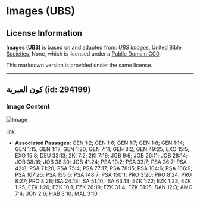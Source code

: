 # Images (UBS)

## License Information

**Images (UBS)** is based on and adapted from: _UBS Images_, [United Bible Societies](https://unitedbiblesocieties.org/), None, which is licensed under a [Public Domain CC0](https://creativecommons.org/public-domain/cc0/).

This markdown version is provided under the same license.



--------------------------------

## كون العبرية (id: 294199)

### Image Content

![Image](https://cdn.aquifer.bible/aquifer-content/resources/Media/WEB-0288_hebrew_universe.jpg)

[link](https://cdn.aquifer.bible/aquifer-content/resources/Media/WEB-0288_hebrew_universe.jpg)

* **Associated Passages:** GEN 1:2; GEN 1:6; GEN 1:7; GEN 1:8; GEN 1:14; GEN 1:15; GEN 1:17; GEN 1:20; GEN 7:11; GEN 8:2; GEN 49:25; EXO 15:5; EXO 15:8; DEU 33:13; 2KI 7:2; 2KI 7:19; JOB 9:6; JOB 26:11; JOB 28:14; JOB 38:16; JOB 38:30; JOB 41:24; PSA 19:2; PSA 33:7; PSA 36:7; PSA 42:8; PSA 71:20; PSA 75:4; PSA 77:17; PSA 78:15; PSA 104:6; PSA 106:9; PSA 107:26; PSA 135:6; PSA 148:7; PSA 150:1; PRO 3:20; PRO 8:24; PRO 8:27; PRO 8:28; ISA 24:18; ISA 51:10; ISA 63:13; EZK 1:22; EZK 1:23; EZK 1:25; EZK 1:26; EZK 10:1; EZK 26:19; EZK 31:4; EZK 31:15; DAN 12:3; AMO 7:4; JON 2:6; HAB 3:10; MAL 3:10

